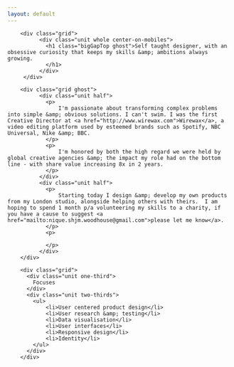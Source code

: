 ```yaml
---
layout: default
---
```


<div class="wider DeepBlueToBrightPurp">


		<div class="grid">
		      <div class="unit whole center-on-mobiles">
		        <h1 class="bigGapTop ghost">Self taught designer, with an obsessive curiosity that keeps my skills &amp; ambitions always growing. 
		        </h1>
		      </div>
		 </div>

		<div class="grid ghost">
		      <div class="unit half">
		        <p>
		        	I'm passionate about transforming complex problems into simple &amp; obvious solutions. I can't swim. I was the first Creative Director at <a href="http://www.wirewax.com">Wirewax</a>, a video editing platform used by esteemed brands such as Spotify, NBC Universal, Nike &amp; BBC.  
				</p>
				<p>
		        	I'm honored by both the high regard we were held by global creative agencies &amp; the impact my role had on the bottom line - with share value increasing 8x in 2 years. 
		        </p>
		      </div>
		      <div class="unit half">
		        <p>
		        	Starting today I design &amp; develop my own products from my London studio, alongside helping others with theirs.  I am hoping to spend 1 month p/a volunteering my skills to a charity, if you have a cause to suggest <a href="mailto:nique.shjm.woodhouse@gmail.com">please let me know</a>.
		        </p>
		        <p>

		        </p>
		      </div>
		</div>		 

		<div class="grid">
	      <div class="unit one-third">
	        Focuses
	      </div>
	      <div class="unit two-thirds">
	        <ul>
	        	<li>User centered product design</li>
	        	<li>User research &amp; testing</li>
	        	<li>Data visualisation</li>
	        	<li>User interfaces</li>
	        	<li>Responsive design</li>
	        	<li>Identity</li>
	        </ul>
	      </div>
	    </div>

</div>		